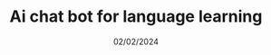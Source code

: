 ---
title: 'Ai chat bot for language learning'
description: 'I developed this project with FastAPI backend and vanilla js frontend. The LLM model is with chatGPT and the voice models are a mixed of several model'
media: './media/chat-bot.gif'
alt: 'AI Chat bot language learning gif'
date: 02/02/2024 
category: [Webapp,LLM,AI,ads]
frontpage: true
skill: [Python,Javascript,CSS,FastAPI,LLM,GCP]
---